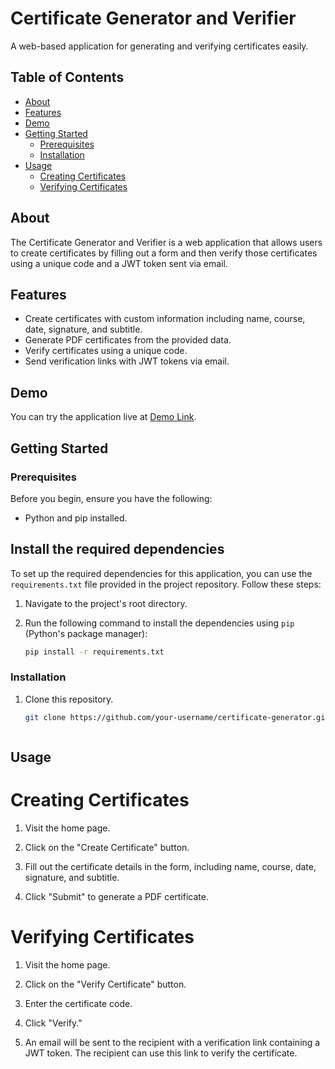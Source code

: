 
# Certificate Generator and Verifier

A web-based application for generating and verifying certificates easily.


## Table of Contents
- [About](#about)
- [Features](#features)
- [Demo](#demo)
- [Getting Started](#getting-started)
  - [Prerequisites](#prerequisites)
  - [Installation](#installation)
- [Usage](#usage)
  - [Creating Certificates](#creating-certificates)
  - [Verifying Certificates](#verifying-certificates)



## About

The Certificate Generator and Verifier is a web application that allows users to create certificates by filling out a form and then verify those certificates using a unique code and a JWT token sent via email.

## Features

- Create certificates with custom information including name, course, date, signature, and subtitle.
- Generate PDF certificates from the provided data.
- Verify certificates using a unique code.
- Send verification links with JWT tokens via email.

## Demo

You can try the application live at [Demo Link](https://certificategeneartorandverifier.punampanchal.repl.co/).

## Getting Started

### Prerequisites

Before you begin, ensure you have the following:

- Python and pip installed.

## Install the required dependencies

To set up the required dependencies for this application, you can use the `requirements.txt` file provided in the project repository. Follow these steps:

1. Navigate to the project's root directory.

2. Run the following command to install the dependencies using `pip` (Python's package manager):

   ```bash
   pip install -r requirements.txt


### Installation

1. Clone this repository.

   ```sh
   git clone https://github.com/your-username/certificate-generator.git



## Usage

  # Creating Certificates
      
  1. Visit the home page.

  2. Click on the "Create Certificate" button.

  3. Fill out the certificate details in the form, including name, course, date, signature, and subtitle.

  4. Click "Submit" to generate a PDF certificate.

  
  # Verifying Certificates

  1. Visit the home page.

  2. Click on the "Verify Certificate" button.

  3. Enter the certificate code.

  4. Click "Verify."

  5. An email will be sent to the recipient with a verification link containing a JWT token. The recipient can use this link to verify the certificate.